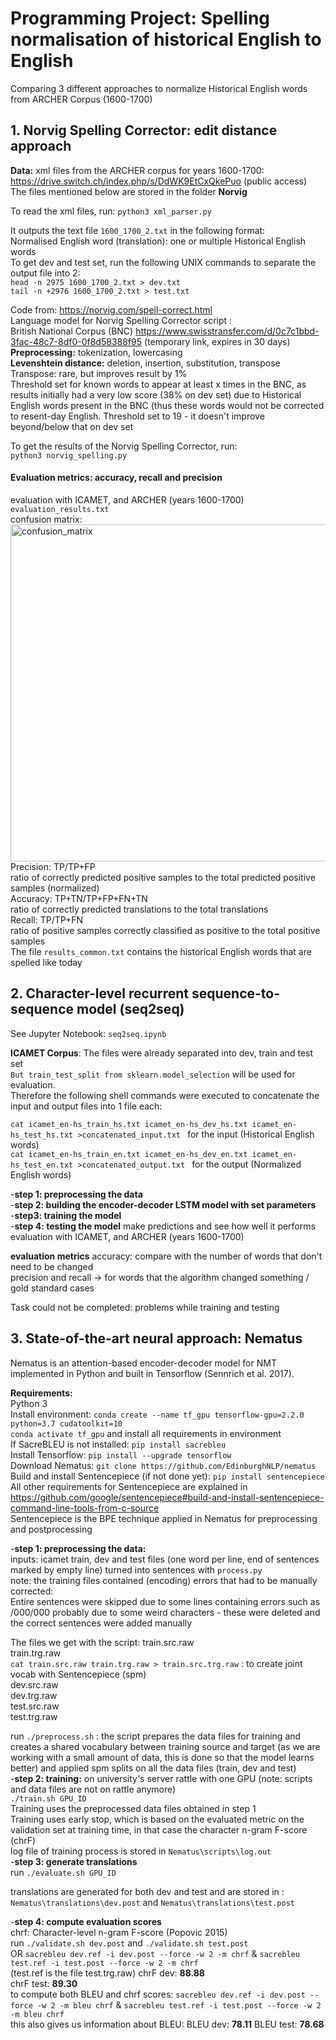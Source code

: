 # Programming Project: Spelling normalisation of historical English to English
Comparing 3 different approaches to normalize Historical English words from ARCHER Corpus (1600-1700)

## 1. Norvig Spelling Corrector: edit distance approach

**Data:** xml files from the ARCHER corpus for years 1600-1700: \
https://drive.switch.ch/index.php/s/DdWK9EtCxQkePuo (public access) \
The files mentioned below are stored in the folder **Norvig** 

To read the xml files, run:
```python3 xml_parser.py``` 

It outputs the text file ```1600_1700_2.txt``` in the following format: \
Normalised English word (translation): one or multiple Historical English words \
To get dev and test set, run the following UNIX commands to separate the output file into 2: \
```head -n 2975 1600_1700_2.txt > dev.txt``` \
```tail -n +2976 1600_1700_2.txt > test.txt``` 

Code from: https://norvig.com/spell-correct.html \
Language model for Norvig Spelling Corrector script : \
British National Corpus (BNC) https://www.swisstransfer.com/d/0c7c1bbd-3fac-48c7-8df0-0f8d58388f95 (temporary link, expires in 30 days)\
**Preprocessing:**  tokenization, lowercasing \
**Levenshtein distance:** deletion, insertion, substitution, transpose \
Transpose: rare, but improves result by 1% \
Threshold set for known words to appear at least x times in the BNC, as results initially had a very low score (38% on dev set) due to Historical English words present in the BNC (thus these words would not be corrected to resent-day English. Threshold set to 19 - it doesn't improve beyond/below that on dev set

To get the results of the Norvig Spelling Corrector, run: \
```python3 norvig_spelling.py``` 

#### Evaluation metrics: accuracy, recall and precision
evaluation with ICAMET, and ARCHER (years 1600-1700) \
```evaluation_results.txt``` \
confusion matrix: \
<img width="539" alt="confusion_matrix" src="https://user-images.githubusercontent.com/56045665/155241341-60a0bc04-fad7-4596-9134-54baa25dc801.png"> \
Precision: TP/TP+FP \
ratio of correctly predicted positive samples to the total predicted positive samples (normalized) \
Accuracy: TP+TN/TP+FP+FN+TN \
ratio of correctly predicted translations to the total translations \
Recall: TP/TP+FN \
ratio of positive samples correctly classified as positive to the total positive samples \
The file ```results_common.txt``` contains the historical English words that are spelled like today

## 2. Character-level recurrent sequence-to-sequence model (seq2seq) 

See Jupyter Notebook: ```seq2seq.ipynb```

**ICAMET Corpus**: The files were already separated into dev, train and test set  \
```But train_test_split from sklearn.model_selection``` will be used for evaluation. \
Therefore the following shell commands were executed to concatenate the input and output files into 1 file each: 

```cat icamet_en-hs_train_hs.txt icamet_en-hs_dev_hs.txt icamet_en-hs_test_hs.txt >concatenated_input.txt ``` for the input (Historical English words) \
```cat icamet_en-hs_train_en.txt icamet_en-hs_dev_en.txt icamet_en-hs_test_en.txt >concatenated_output.txt ``` for the output (Normalized English words) 

-**step 1: preprocessing the data** \
-**step 2: building the encoder-decoder LSTM model with set parameters** \
-**step3: training the model** \
-**step 4: testing the model** make predictions and see how well it performs \
evaluation with ICAMET, and ARCHER (years 1600-1700) 

**evaluation metrics**
accuracy: compare with the number of words that don't need to be changed \
precision and recall -> for words that the algorithm changed something / gold standard cases 

Task could not be completed: problems while training and testing

## 3. State-of-the-art neural approach: Nematus

Nematus is an attention-based encoder-decoder model for NMT implemented in
Python and built in Tensorflow (Sennrich et al. 2017). 

**Requirements:** \
Python 3 \
Install environment: ```conda create --name tf_gpu tensorflow-gpu=2.2.0 python=3.7 cudatoolkit=10``` \
```conda activate tf_gpu``` and install all requirements in environment \
If SacreBLEU is not installed: ```pip install sacrebleu``` \
Install Tensorflow: ```pip install --upgrade tensorflow``` \
Download Nematus: ```git clone https://github.com/EdinburghNLP/nematus``` \
Build and install Sentencepiece (if not done yet): ```pip install sentencepiece``` \
All other requirements for Sentencepiece are explained in https://github.com/google/sentencepiece#build-and-install-sentencepiece-command-line-tools-from-c-source \
Sentencepiece is the BPE technique applied in Nematus for preprocessing and postprocessing

-**step 1: preprocessing the data:**  \
inputs: icamet train, dev and test files (one word per line, end of sentences marked by empty line) turned into sentences with ```process.py```\
note: the training files contained (encoding) errors that had to be manually corrected: \
Entire sentences were skipped due to some lines containing errors such as /000/000 probably due to some weird characters - these were deleted and the correct sentences were added manually

The files we get with the script:
train.src.raw \
train.trg.raw \
```cat train.src.raw train.trg.raw > train.src.trg.raw``` : to create joint vocab with Sentencepiece (spm) \
dev.src.raw \
dev.trg.raw \
test.src.raw \
test.trg.raw 

run ```./preprocess.sh``` : the script prepares the data files for training and creates a shared vocabulary between training source and target (as we are working with a small amount of data, this is done so that the model learns better) and applied spm splits on all the data files (train, dev and test) \
-**step 2: training:** on university's server rattle with one GPU (note: scripts and data files are not on rattle anymore) \
```./train.sh GPU_ID``` \
Training uses the preprocessed data files obtained in step 1 \
Training uses early stop, which is based on the evaluated metric on the validation
set at training time, in that case the character n-gram F-score (chrF) \
log file of training process is stored in ```Nematus\scripts\log.out``` \
-**step 3: generate translations** \
run ```./evaluate.sh GPU_ID``` 

translations are generated for both dev and test and are stored in : ```Nematus\translations\dev.post``` and ```Nematus\translations\test.post```

-**step 4: compute evaluation scores** \
chrf: Character-level n-gram F-score (Popovic 2015) \
run ```./validate.sh dev.post``` and ```./validate.sh test.post``` \
OR ```sacrebleu dev.ref -i dev.post --force -w 2 -m chrf``` & ```sacrebleu test.ref -i test.post --force -w 2 -m chrf``` \
(test.ref is the file test.trg.raw)
chrF dev: **88.88** \
chrF test: **89.30** \
to compute both BLEU and chrf scores: ```sacrebleu dev.ref -i dev.post --force -w 2 -m bleu chrf``` & ```sacrebleu test.ref -i test.post --force -w 2 -m bleu chrf``` \
this also gives us information about BLEU:
BLEU dev: **78.11**
BLEU test: **78.68** 

